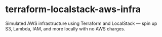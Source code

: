 # terraform-localstack-aws-infra
Simulated AWS infrastructure using Terraform and LocalStack — spin up S3, Lambda, IAM, and more locally with no AWS charges.
